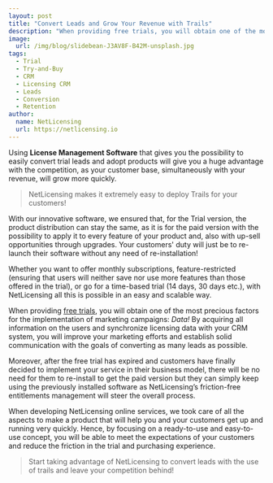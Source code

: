 ```yaml
---
layout: post
title: "Convert Leads and Grow Your Revenue with Trails"
description: "When providing free trials, you will obtain one of the most precious factors for the implementation of marketing campaigns..."
image:
  url: /img/blog/slidebean-J3AV8F-B42M-unsplash.jpg
tags:
  - Trial
  - Try-and-Buy
  - CRM
  - Licensing CRM
  - Leads
  - Conversion
  - Retention
author:
  name: NetLicensing
  url: https://netlicensing.io
---
```


Using **License Management Software** that gives you the possibility to easily convert trial leads and adopt products will give you a huge advantage with the competition, as your customer base, simultaneously with your revenue, will grow more quickly.

>NetLicensing makes it extremely easy to deploy Trails for your customers!

With our innovative software, we ensured that, for the Trial version, the product distribution can stay the same, as it is for the paid version with the possibility to apply it to every feature of your product and, also with up-sell opportunities through upgrades. Your customers' duty will just be to re-launch their software without any need of re-installation!

Whether you want to offer monthly subscriptions, feature-restricted (ensuring that users will neither save nor use more features than those offered in the trial), or go for a time-based trial (14 days, 30 days etc.), with NetLicensing all this is possible in an easy and scalable way.

When providing [free trials](https://netlicensing.io/wiki/try-n-buy), you will obtain one of the most precious factors for the implementation of marketing campaigns: *Data!*
By acquiring all information on the users and synchronize licensing data with your CRM system, you will improve your marketing efforts and establish solid communication with the goals of converting as many leads as possible.

Moreover, after the free trial has expired and customers have finally decided to implement your service in their business model, there will be no need for them to re-install to get the paid version but they can simply keep using the previously installed software as NetLicensing’s friction-free entitlements management will steer the overall process.

When developing NetLicensing online services, we took care of all the aspects to make a product that will help you and your customers get up and running very quickly. Hence, by focusing on a ready-to-use and easy-to-use concept, you will be able to meet the expectations of your customers and reduce the friction in the trial and purchasing experience.

>Start taking advantage of NetLicensing to convert leads with the use of trails and leave your competition behind!
